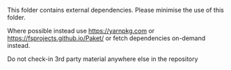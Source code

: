 This folder contains external dependencies. Please minimise the use of this folder.

Where possible instead use https://yarnpkg.com or https://fsprojects.github.io/Paket/ or fetch dependencies on-demand instead.

Do not check-in 3rd party material anywhere else in the repository